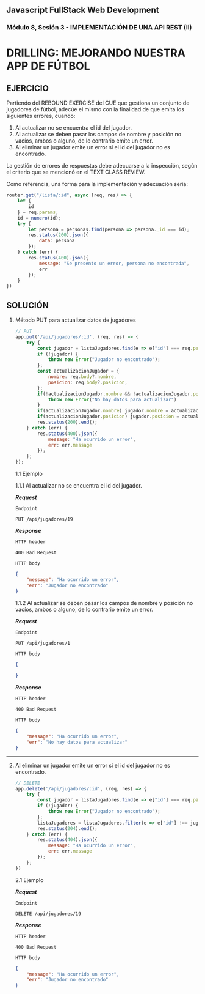 ## Javascript FullStack Web Development
### Módulo 8, Sesión 3 - IMPLEMENTACIÓN DE UNA API REST (II)

# DRILLING: MEJORANDO NUESTRA APP DE FÚTBOL

## EJERCICIO

Partiendo del REBOUND EXERCISE del CUE que gestiona un conjunto de jugadores de fútbol, adecúe el mismo con la finalidad de que emita los siguientes errores, cuando: 

1. Al actualizar no se encuentra el id del jugador. 
2. Al actualizar se deben pasar los campos de nombre y posición no vacíos, ambos o alguno, de lo contrario emite un error. 
3. Al eliminar un jugador emite un error si el id del jugador no es encontrado. 

La gestión de errores de respuestas debe adecuarse a la inspección, según el criterio que se mencionó en 
el TEXT CLASS REVIEW. 

Como referencia, una forma para la implementación y adecuación sería:

```javascript
router.get("/lista/:id", async (req, res) => { 
    let { 
        id 
    } = req.params; 
    id = numero(id); 
    try { 
        let persona = personas.find(persona => persona._id === id); 
        res.status(200).json({ 
            data: persona 
        }); 
    } catch (err) { 
        res.status(400).json({ 
            message: "Se presento un error, persona no encontrada", 
            err 
        }); 
    } 
})
```

## SOLUCIÓN

1. Método PUT para actualizar datos de jugadores

    ```javascript
    // PUT
    app.put('/api/jugadores/:id', (req, res) => {
        try {
            const jugador = listaJugadores.find(e => e["id"] === req.params.id);
            if (!jugador) {
                throw new Error("Jugador no encontrado");
            };
            const actualizacionJugador = {
                nombre: req.body?.nombre,
                posicion: req.body?.posicion,
            };
            if(!actualizacionJugador.nombre && !actualizacionJugador.posicion){
                throw new Error("No hay datos para actualizar")
            }
            if(actualizacionJugador.nombre) jugador.nombre = actualizacionJugador.nombre;
            if(actualizacionJugador.posicion) jugador.posicion = actualizacionJugador.posicion;
            res.status(200).end();
        } catch (err) {
            res.status(400).json({
                message: "Ha ocurrido un error",
                err: err.message
            });
        };
    });

    ```
    1.1 Ejemplo

    1.1.1 Al actualizar no se encuentra el id del jugador.

    ***Request***

    `Endpoint`

    ```http
    PUT /api/jugadores/19
    ```
    ***Response***

    `HTTP header`

    ```http
    400 Bad Request
    ```
    `HTTP body`

    ```json
    {
        "message": "Ha ocurrido un error",
        "err": "Jugador no encontrado"
    }
    ```

    1.1.2 Al actualizar se deben pasar los campos de nombre y posición no vacíos, ambos o alguno, de lo contrario emite un error.

    ***Request***

    `Endpoint`

    ```http
    PUT /api/jugadores/1
    ```

    `HTTP body`

    ```json
    {
        
    }
    ```

    ***Response***

    `HTTP header`

    ```http
    400 Bad Request
    ```
    `HTTP body`

    ```json
    {
        "message": "Ha ocurrido un error",
        "err": "No hay datos para actualizar"
    }
    ```

<hr>

2. Al eliminar un jugador emite un error si el id del jugador no es encontrado.

    ```javascript
    // DELETE
    app.delete('/api/jugadores/:id', (req, res) => {
        try {
            const jugador = listaJugadores.find(e => e["id"] === req.params.id);
            if (!jugador) {
                throw new Error("Jugador no encontrado");
            };
            listaJugadores = listaJugadores.filter(e => e["id"] !== jugador.id);
            res.status(204).end();
        } catch (err) {
            res.status(404).json({
                message: "Ha ocurrido un error",
                err: err.message
            });
        };
    })
    ```
    2.1 Ejemplo

    ***Request***

    `Endpoint`

    ```http
    DELETE /api/jugadores/19
    ```
    ***Response***

    `HTTP header`

    ```http
    400 Bad Request
    ```
    `HTTP body`

    ```json
    {
        "message": "Ha ocurrido un error",
        "err": "Jugador no encontrado"
    }
    ```